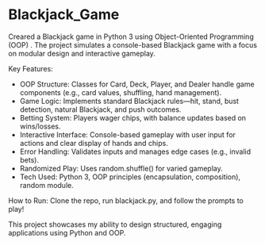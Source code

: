 # Blackjack_Game
Creared a Blackjack game in Python 3 using Object-Oriented Programming (OOP) . The project simulates a console-based Blackjack game with a focus on modular design and interactive gameplay.

Key Features:

- OOP Structure: Classes for Card, Deck, Player, and Dealer handle game components (e.g., card values, shuffling, hand management).
- Game Logic: Implements standard Blackjack rules—hit, stand, bust detection, natural Blackjack, and push outcomes.
- Betting System: Players wager chips, with balance updates based on wins/losses.
- Interactive Interface: Console-based gameplay with user input for actions and clear display of hands and chips.
- Error Handling: Validates inputs and manages edge cases (e.g., invalid bets).
- Randomized Play: Uses random.shuffle() for varied gameplay.
- Tech Used: Python 3, OOP principles (encapsulation, composition), random module.

How to Run: Clone the repo, run blackjack.py, and follow the prompts to play!

This project showcases my ability to design structured, engaging applications using Python and OOP.
